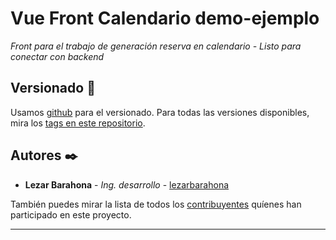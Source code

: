 # Vue Front Calendario demo-ejemplo

_Front para el trabajo de generación reserva en calendario - Listo para conectar con backend_


## Versionado 📌

Usamos [github](https://github.com) para el versionado. Para todas las versiones disponibles, mira los [tags en este repositorio](https://github.com/HomeWorkMx).

## Autores ✒️

* **Lezar Barahona** - *Ing. desarrollo* - [lezarbarahona](https://github.com/lezarbarahona)

También puedes mirar la lista de todos los [contribuyentes](https://github.com/orgs/HomeWorkMx/people) quíenes han participado en este proyecto. 


---